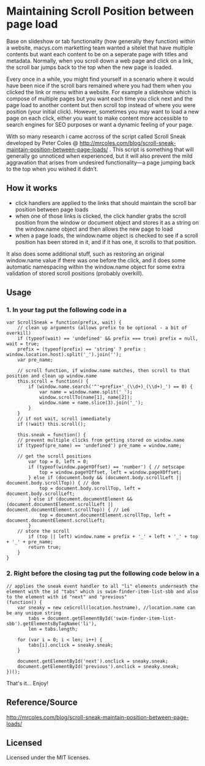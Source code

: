 # Maintaining Scroll Position between page load

Base on slideshow or tab functionality (how generally they function) within a website, macys.com marketting team wanted a sitelet that have multiple contents but want each content to be on a seperate page with titles and metadata. Normally, when you scroll down a web page and click on a link, the scroll bar jumps back to the top when the new page is loaded.

Every once in a while, you might find yourself in a scenario where it would have been nice if the scroll bars remained where you had them when you clicked the link or menu within a website. For example a slideshow which is compose of multiple pages but you want each time you click next and the page load to another content but then scroll top instead of where you were position (your initial click). However, sometimes you may want to load a new page on each click, either you want to make content more accessible to search engines for SEO purposes or want a dynamic feeling of your page.

With so many research i came accross of the script called Scroll Sneak developed by Peter Coles @ http://mrcoles.com/blog/scroll-sneak-maintain-position-between-page-loads/ . This script is  something that will generally go unnoticed when experienced, but it will also prevent the mild aggravation that arises from undesired functionality—a page jumping back to the top when you wished it didn’t.

## How it works

* click handlers are applied to the links that should maintain the scroll bar position between page loads
* when one of those links is clicked, the click handler grabs the scroll position from the window or document object and stores it as a string on the window.name object and then allows the new page to load
* when a page loads, the window.name object is checked to see if a scroll position has been stored in it, and if it has one, it scrolls to that position.

It also does some additional stuff, such as restoring an original window.name value if there was one before the click, and it does some automatic namespacing within the window.name object for some extra validation of stored scroll positions (probably overkill).

## Usage

### 1. In your <head> tag put the following code in a <script></script>

```
var ScrollSneak = function(prefix, wait) {
    // clean up arguments (allows prefix to be optional - a bit of overkill)
    if (typeof(wait) == 'undefined' && prefix === true) prefix = null, wait = true;
    prefix = (typeof(prefix) == 'string' ? prefix : window.location.host).split('_').join('');
    var pre_name;

    // scroll function, if window.name matches, then scroll to that position and clean up window.name
    this.scroll = function() {
        if (window.name.search('^'+prefix+'_(\\d+)_(\\d+)_') == 0) {
            var name = window.name.split('_');
            window.scrollTo(name[1], name[2]);
            window.name = name.slice(3).join('_');
        }
    }
    // if not wait, scroll immediately
    if (!wait) this.scroll();

    this.sneak = function() {
	// prevent multiple clicks from getting stored on window.name
	if (typeof(pre_name) == 'undefined') pre_name = window.name;

	// get the scroll positions
        var top = 0, left = 0;
        if (typeof(window.pageYOffset) == 'number') { // netscape
            top = window.pageYOffset, left = window.pageXOffset;
        } else if (document.body && (document.body.scrollLeft || document.body.scrollTop)) { // dom
            top = document.body.scrollTop, left = document.body.scrollLeft;
        } else if (document.documentElement && (document.documentElement.scrollLeft || document.documentElement.scrollTop)) { // ie6
            top = document.documentElement.scrollTop, left = document.documentElement.scrollLeft;
        }
	// store the scroll
        if (top || left) window.name = prefix + '_' + left + '_' + top + '_' + pre_name;
        return true;
    }
}

```

### 2. Right before the closing </body> tag put the following code below in a <script></script>

```
// applies the sneak event handler to all "li" elements underneath the element with the id "tabs" which is swim-finder-item-list-sbb and also to the element with id "next" and "previous"
(function() {
    var sneaky = new ceScroll(location.hostname), //location.name can be any unique string
    	tabs = document.getElementById('swim-finder-item-list-sbb').getElementsByTagName('li'), 
    	len = tabs.length;

    for (var i = 0; i < len; i++) {
        tabs[i].onclick = sneaky.sneak;
    }
    
    document.getElementById('next').onclick = sneaky.sneak;
    document.getElementById('previous').onclick = sneaky.sneak;
})();

```

That's it... Enjoy!

## Reference/Source

http://mrcoles.com/blog/scroll-sneak-maintain-position-between-page-loads/

## Licensed

Licensed under the MIT licenses.






